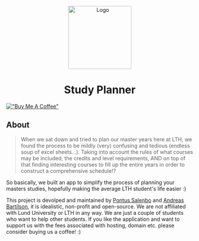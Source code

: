 <!--
  ~ Copyright Andreas Bartilson & Pontus Salenbo 2023
  ~
  ~ This program is free software: you can redistribute it and/or modify
  ~ it under the terms of the GNU General Public License as published by
  ~ the Free Software Foundation, either version 3 of the License, or
  ~ (at your option) any later version. See the included LICENSE file for
  ~ the full text of the GNU General Public License.
-->

<p align="center">
  <a href="https://studyplanner.se"><img src="https://github-production-user-asset-6210df.s3.amazonaws.com/45301555/242436813-54269264-13b7-42db-af82-47c39b48c8ba.svg?X-Amz-Algorithm=AWS4-HMAC-SHA256&X-Amz-Credential=AKIAIWNJYAX4CSVEH53A%2F20230531%2Fus-east-1%2Fs3%2Faws4_request&X-Amz-Date=20230531T233337Z&X-Amz-Expires=300&X-Amz-Signature=7db8c76f354b49d5c5bdeb4c74c91302bb98732bd8f359266853710197aff43e&X-Amz-SignedHeaders=host&actor_id=45301555&key_id=0&repo_id=590166546" alt="Logo" height=170></a>
</p>

<h1 align="center">Study Planner</h1>

[!["Buy Me A Coffee"](https://www.buymeacoffee.com/assets/img/custom_images/orange_img.png)](https://www.buymeacoffee.com/studyplannerLTH)

## About

> When we sat down and tried to plan our master years here at LTH, we found the process to be mildly (very) confusing and tedious (endless soup of excel sheets...). Taking into account the rules of what courses may be included, the credits and level requirements, AND on top of that finding interesting courses to fill up the entire years in order to construct a comprehensive schedule!?

So basically, we built an app to simplify the process of planning your masters studies, hopefully making the average LTH student's life easier :)

This project is devolped and maintained by [Pontus Salenbo](https://github.com/pontussalenbo) and [Andreas Bartilson](https://github.com/IIAndreasII), it is idealistic, non-profit and open-source. We are not affiliated with Lund University or LTH in any way. We are just a couple of students who want to help other students. If you like the application and want to support us with the fees associated with hosting, domain etc. please consider buying us a coffee! :)
